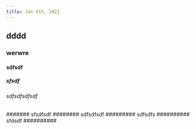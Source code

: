 ```yaml
---
title: Jan 8th, 2021
---
```


## dddd
### werwre
#### sdfsdf
##### sfsdf
###### sdfsdfsdfsdf
####### sfsdfsdf
######## sdfsdfsdf
######### sdfsdfs
########## sfdsdf
##########
